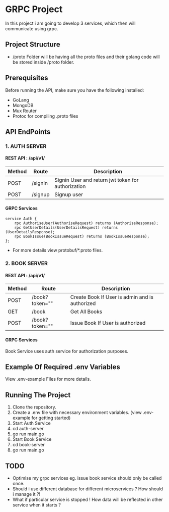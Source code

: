 # GRPC Project

In this project i am going to develop 3 services, which then will communicate using grpc.

## Project Structure

- /proto Folder will be having all the proto files and their golang code will be stored inside /proto folder.

## Prerequisites
Before running the API, make sure you have the following installed:

- GoLang
- MongoDB
- Mux Router
- Protoc for compiling .proto files

## API EndPoints

### 1. AUTH SERVER 

#### REST API :  /api/v1/

| Method    | Route| Description       |
| ----------| -----| ----------------- |
| POST       | /signin    | Signin User and return jwt token for authorization    |
| POST       | /signup| Signup user|

#### GRPC Services

```
service Auth {
    rpc AuthoriseUser(AuthoriseRequest) returns (AuthoriseResponse);
    rpc GetUserDetails(UserDetailsRequest) returns (UserDetailsResponse);
    rpc BookIssue(BookIssueRequest) returns (BookIssueResponse);
};
```

- For more details view protobuf/*.proto files.

### 2. BOOK SERVER

#### REST API :  /api/v1/

| Method    | Route| Description       |
| ----------| -----| ----------------- |
| POST       | /book?token=""    | Create Book If User is admin and is authorized |
| GET       | /book  | Get All Books |
| POST       | /book?token=""  | Issue Book If User is authorized |

#### GRPC Services

Book Service uses auth service for authorization purposes.

## Example Of Required .env Variables 

View .env-example Files for more details.

## Running The Project

1. Clone the repository.
2. Create a .env file with necessary environment variables. (view .env-example for getting started)
3. Start Auth Service
4. cd auth-server
5. go run main.go
6. Start Book Service
7. cd book-server
8. go run main.go

## TODO

- Optimise my grpc services eg. issue book service should only be called once.
- Should i use different database for different microservices ? How should i manage it ?!
- What if particular service is stopped ! How data will be reflected in other service when it starts ?